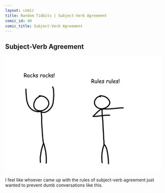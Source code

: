 ```yaml
---
layout: comic
title: Random Tidbits | Subject-Verb Agreement
comic_id: 40
comic_title: Subject-Verb Agreement
---
```


## Subject-Verb Agreement

![](/assets/images/40.png)

I feel like whoever came up with the rules of subject-verb agreement just wanted to prevent dumb conversations like this.
